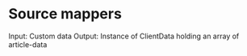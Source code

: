 # Source mappers

Input: Custom data
Output: Instance of ClientData holding an array of article-data
